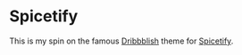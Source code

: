 # Spicetify

This is my spin on the famous [Dribbblish](https://github.com/JulienMaille/dribbblish-dynamic-theme) theme for [Spicetify](https://github.com/khanhas/Spicetify).

